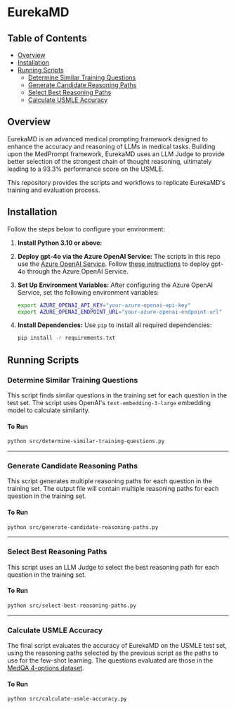 # EurekaMD

## Table of Contents
- [Overview](#overview)
- [Installation](#installation)
- [Running Scripts](#running-scripts)
  - [Determine Similar Training Questions](#determine-similar-training-questions)
  - [Generate Candidate Reasoning Paths](#generate-candidate-reasoning-paths)
  - [Select Best Reasoning Paths](#select-best-reasoning-paths)
  - [Calculate USMLE Accuracy](#calculate-usmle-accuracy)

## Overview

EurekaMD is an advanced medical prompting framework designed to enhance the accuracy and reasoning of LLMs in medical tasks. Building upon the MedPrompt framework, EurekaMD uses an LLM Judge to provide better selection of the strongest chain of thought reasoning, ultimately leading to a 93.3% performance score on the USMLE.

This repository provides the scripts and workflows to replicate EurekaMD's training and evaluation process.

## Installation

Follow the steps below to configure your environment:

1. **Install Python 3.10 or above:**

2. **Deploy gpt-4o via the Azure OpenAI Service:**
   The scripts in this repo use the [Azure OpenAI Service](https://learn.microsoft.com/en-us/azure/ai-services/openai/overview). Follow [these instructions](https://learn.microsoft.com/en-us/azure/ai-services/openai/how-to/create-resource) to deploy gpt-4o through the Azure OpenAI Service.

4. **Set Up Environment Variables:**
   After configuring the Azure OpenAI Service, set the following environment variables:
   ```bash
   export AZURE_OPENAI_API_KEY="your-azure-openai-api-key"
   export AZURE_OPENAI_ENDPOINT_URL="your-azure-openai-endpoint-url"
   ```

5. **Install Dependencies:**
   Use `pip` to install all required dependencies:
   ```bash
   pip install -r requirements.txt
   ```

## Running Scripts

### Determine Similar Training Questions

This script finds similar questions in the training set for each question in the test set. The script uses OpenAI's `text-embedding-3-large` embedding model to calculate similarity.

#### To Run

```bash
python src/determine-similar-training-questions.py
```

---

### Generate Candidate Reasoning Paths

This script generates multiple reasoning paths for each question in the training set. The output file will contain multiple reasoning paths for each question in the training set.

#### To Run

```bash
python src/generate-candidate-reasoning-paths.py
```

---

### Select Best Reasoning Paths

This script uses an LLM Judge to select the best reasoning path for each question in the training set.

#### To Run

```bash
python src/select-best-reasoning-paths.py
```

---

### Calculate USMLE Accuracy

The final script evaluates the accuracy of EurekaMD on the USMLE test set, using the reasoning paths selected by the previous script as the paths to use for the few-shot learning. The questions evaluated are those in the [MedQA 4-options dataset](https://huggingface.co/datasets/GBaker/MedQA-USMLE-4-options).

#### To Run

```bash
python src/calculate-usmle-accuracy.py
```
